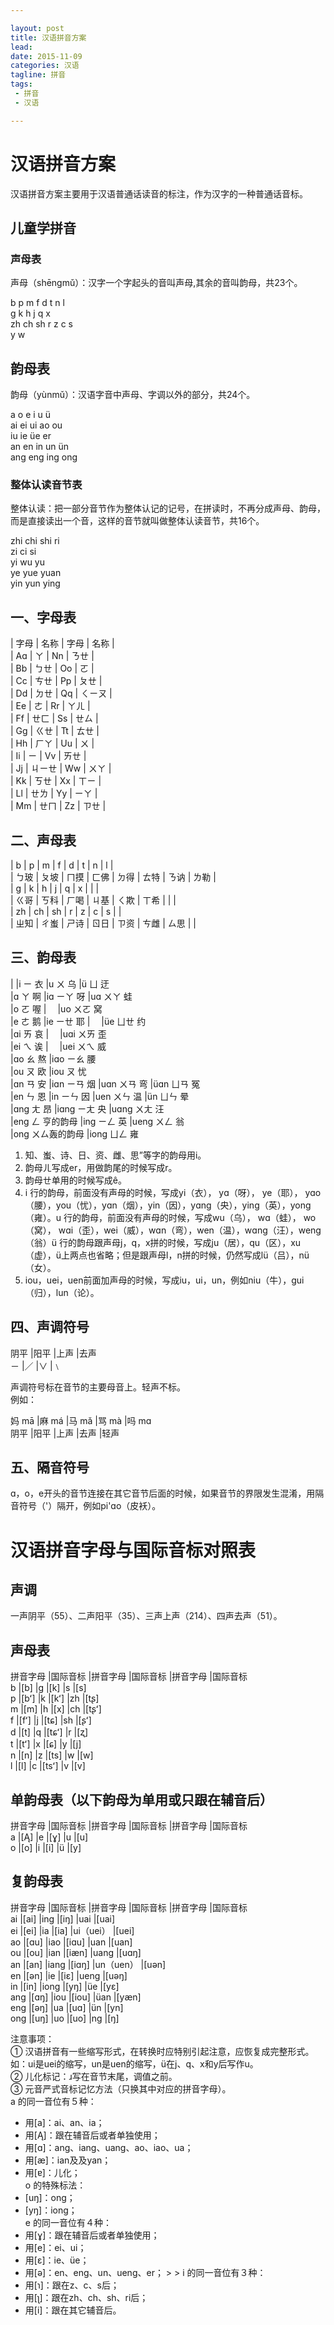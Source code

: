 ```yaml
---

layout: post  
title: 汉语拼音方案  
lead:  
date: 2015-11-09  
categories: 汉语  
tagline: 拼音  
tags:  
 - 拼音  
 - 汉语

---
```


# 汉语拼音方案

汉语拼音方案主要用于汉语普通话读音的标注，作为汉字的一种普通话音标。

## 儿童学拼音

### 声母表

声母（shēngmǔ）：汉字一个字起头的音叫声母,其余的音叫韵母，共23个。

b p m f d t n l  
g k h j q x  
zh ch sh r z c s  
y w

## 韵母表

韵母（yùnmǔ）：汉语字音中声母、字调以外的部分，共24个。

a o e i u ü  
ai ei ui ao ou  
iu ie üe er  
an en in un ün  
ang eng ing ong

### 整体认读音节表

整体认读：把一部分音节作为整体认记的记号，在拼读时，不再分成声母、韵母，而是直接读出一个音，这样的音节就叫做整体认读音节，共16个。

zhi chi shi ri  
zi ci si  
yi wu yu  
ye yue yuan  
yin yun ying

## 一、字母表

| 字母 | 名称 | 字母 | 名称 |  
| Aɑ | ㄚ | Nn | ㄋㄝ |  
| Bb | ㄅㄝ | Oo | ㄛ |  
| Cc | ㄘㄝ | Pp | ㄆㄝ |  
| Dd | ㄉㄝ | Qq | ㄑㄧㄡ |  
| Ee | ㄜ | Rr | ㄚㄦ |  
| Ff | ㄝㄈ | Ss | ㄝㄙ |  
| Gɡ | ㄍㄝ | Tt | ㄊㄝ |  
| Hh | ㄏㄚ | Uu | ㄨ |  
| Ii | ㄧ | Vv | ㄞㄝ |  
| Jj | ㄐㄧㄝ | Ww | ㄨㄚ |  
| Kk | ㄎㄝ | Xx | ㄒㄧ |  
| Ll | ㄝㄌ | Yy | ㄧㄚ |  
| Mm | ㄝㄇ | Zz | ㄗㄝ |

## 二、声母表

| b | p | m | f | d | t | n | l |  
| ㄅ玻 | ㄆ坡 | ㄇ摸 | ㄈ佛 | ㄉ得 | ㄊ特 | ㄋ讷 | ㄌ勒 |  
| ɡ | k | h | j | q | x | | |  
| ㄍ哥 | ㄎ科 | ㄏ喝 | ㄐ基 | ㄑ欺 | ㄒ希 | | |  
| zh | ch | sh | r | z | c | s | |  
| ㄓ知 | ㄔ蚩 | ㄕ诗 | ㄖ日 | ㄗ资 | ㄘ雌 | ㄙ思 | |

## 三、韵母表

| |i ㄧ 衣 |u ㄨ 乌 |ü ㄩ 迂  
|ɑ ㄚ 啊 |iɑ ㄧㄚ 呀 |uɑ ㄨㄚ 蛙 　  
|o ㄛ 喔 |　 |uo ㄨㄛ 窝 　  
|e ㄜ 鹅 |ie ㄧㄝ 耶 |　 |üe ㄩㄝ 约  
|ɑi ㄞ 哀 |　 |uɑi ㄨㄞ 歪 　  
|ei ㄟ 诶 |　 |uei ㄨㄟ 威 　  
|ɑo ㄠ 熬 |iɑo ㄧㄠ 腰  
|ou ㄡ 欧 |iou ㄡ 忧  
|ɑn ㄢ 安 |iɑn ㄧㄢ 烟 |uɑn ㄨㄢ 弯 |üɑn ㄩㄢ 冤  
|en ㄣ 恩 |in ㄧㄣ 因 |uen ㄨㄣ 温 |ün ㄩㄣ 晕  
|ɑnɡ ㄤ 昂 |iɑnɡ ㄧㄤ 央 |uɑnɡ ㄨㄤ 汪  
|enɡ ㄥ 亨的韵母 |inɡ ㄧㄥ 英 |uenɡ ㄨㄥ 翁  
|onɡ ㄨㄙ轰的韵母 |ionɡ ㄩㄥ 雍

1.	知、蚩、诗、日、资、雌、思”等字的韵母用i。  
2.	韵母ㄦ写成er，用做韵尾的时候写成r。  
3.	韵母ㄝ单用的时候写成ê。  
4.	i 行的韵母，前面没有声母的时候，写成yi（衣）， yɑ（呀）， ye（耶）， yɑo（腰），you（忧），yɑn（烟），yin（因），yɑnɡ（央），yinɡ（英），yonɡ（雍）。u 行的韵母，前面没有声母的时候，写成wu（乌）， wɑ（蛙）， wo（窝）， wɑi（歪），wei（威），wɑn（弯），wen（温），wɑnɡ（汪），wenɡ（翁）ü 行的韵母跟声母j，q，x拼的时候，写成ju（居），qu（区），xu（虚），ü上两点也省略；但是跟声母l，n拼的时候，仍然写成lü（吕），nü（女）。  
5.	iou，uei，uen前面加声母的时候，写成iu，ui，un，例如niu（牛），ɡui（归），lun（论）。

## 四、声调符号

阴平 |阳平 |上声 |去声  
－ |／ |∨ |﹨

声调符号标在音节的主要母音上。轻声不标。  
例如：

妈 mā |麻 má |马 mǎ |骂 mà |吗 mɑ  
阴平 |阳平 |上声 |去声 |轻声

## 五、隔音符号

ɑ，o，e开头的音节连接在其它音节后面的时候，如果音节的界限发生混淆，用隔音符号（'）隔开，例如pi'ɑo（皮袄）。

# 汉语拼音字母与国际音标对照表

## 声调

一声阴平（55）、二声阳平（35）、三声上声（214）、四声去声（51）。

## 声母表

拼音字母 |国际音标 |拼音字母 |国际音标 |拼音字母 |国际音标  
b |[b] |g |[k] |s |[s]  
p |[bʻ] |k |[kʻ] |zh |[tʂ]  
m |[m] |h |[x] |ch |[tʂʻ]  
f |[fʻ] |j |[tɕ] |sh |[ʂʻ]  
d |[t] |q |[tɕʻ] |r |[ʐ]  
t |[tʻ] |x |[ɕ] |y |[j]  
n |[n] |z |[ts] |w |[w]  
l |[l] |c |[tsʻ] |v |[v]

## 单韵母表（以下韵母为单用或只跟在辅音后）

拼音字母 |国际音标 |拼音字母 |国际音标 |拼音字母 |国际音标  
a |[Ą] |e |[ɣ] |u |[u]  
o |[o] |i |[i] |ü |[y]

## 复韵母表

拼音字母 |国际音标 |拼音字母 |国际音标 |拼音字母 |国际音标  
ai |[ai] |ing |[iŋ] |uai |[uai]  
ei |[ei] |ia |[ia] |ui（uei） |[uei]  
ao |[ɑu] |iao |[iɑu] |uan |[uan]  
ou |[ou] |ian |[iæn] |uang |[uɑŋ]  
an |[an] |iang |[iɑŋ] |un（uen） |[uən]  
en |[ən] |ie |[iɛ] |ueng |[uəŋ]  
in |[in] |iong |[yŋ] |üe |[yɛ]  
ang |[ɑŋ] |iou |[iou] |üan |[yæn]  
eng |[əŋ] |ua |[uɑ] |ün |[yn]  
ong |[uŋ] |uo |[uo] |ng |[ŋ]

注意事项：  
 ① 汉语拼音有一些缩写形式，在转换时应特别引起注意，应恢复成完整形式。如：ui是uei的缩写，un是uen的缩写，ü在j、q、x和y后写作u。  
 ② 儿化标记：ɹ写在音节末尾，调值之前。  
 ③ 元音严式音标记忆方法（只换其中对应的拼音字母）。  
 a 的同一音位有５种：  
 - 用[a]：ai、an、ia；  
 - 用[Ą]：跟在辅音后或者单独使用；  
 - 用[ɑ]：ang、iang、uang、ao、iao、ua；  
 - 用[æ]：ian及及yan；  
 - 用[ɐ]：儿化；  
 o 的特殊标法：  
 - [uŋ]：ong；  
 - [yŋ]：iong；  
 e 的同一音位有４种：  
 - 用[ɣ]：跟在辅音后或者单独使用；  
 - 用[e]：ei、ui；  
 - 用[ɛ]：ie、üe；  
 - 用[ə]：en、eng、un、ueng、er； > > i 的同一音位有３种：  
 - 用[ɿ]：跟在z、c、s后；  
 - 用[ʅ]：跟在zh、ch、sh、ri后；  
 - 用[i]：跟在其它辅音后。
